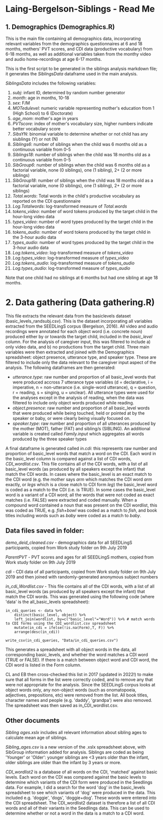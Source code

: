 # Laing-Bergelson-Siblings - Read Me ###

## 1. Demographics (Demographics.R)

This is the main file containing all demographics data, incorporating relevant variables from the demographics questionnaires at 6 and 18 months,
mothers' PVT scores, and CDI data (productive vocabulary) from 6-18 months, as well as additional variables taken from the monthy video and audio home-recordings 
at age 6-17 months.

This is the first script to be generated in the siblings analysis markdown file; it generates the *SiblingsData* dataframe used in the main analysis. 

*SiblingsData* includes the following variables:

1. *subj*: infant ID, determined by random number generator          
2. *month*: age in months, 10-18            
3. *sex*: F/M              
4. *MOTedulevel*: numeric variable representing mother's education from 1 (High School) to 6 (Doctorate)           
5. *age_mom*: mother's age in years      
6. *PVTscore*: index of mother's vocabulary size, higher numbers indicate better vocabulary score
7. *SibsYN*: binomial variable to determine whether or not child has any siublings (Y) or not (N) 
8. *Siblings6*: number of siblings when the child was 6 months old as a continuous variable from 0-5
9. *Siblings18*: number of siblings when the child was 18 months old as a continuous variable from 0-5
10. *SibGroup6*: number of siblings when the child was 6 months old as a factorial variable, none (0 siblings), one (1 sibling), 2+ (2 or more siblings)
11. *SibGroup18*: number of siblings when the child was 18 months old as a factorial variable, none (0 siblings), one (1 sibling), 2+ (2 or more siblings)
12. *Total.words*: Total words in the child's productive vocabulary as reported on the CDI questionnaire 
13. *Log.Totalwords*: log-transformed measure of *Total.words* 
14. *tokens_video*: number of word tokens produced by the target child in the hour-long video data 
15. *types_video*: number of word types produced by the target child in the hour-long video data 
16. *tokens_audio*: number of word tokens produced by the target child in the 3-hour audio data
17. *types_audio*: number of word types produced by the target child in the 3-hour audio data
18. *Log.tokens_video*: log-transformed measure of *tokens_video* 
19. *Log.types_video*: log-transformed measure of *types_video*  
20. *Log.tokens_audio*: log-transformed measure of *tokens_audio* 
21. *Log.types_audio*: log-transformed measure of *types_audio* 

Note that one child had no siblings at 6 months but had one sibling at age 18 months.

# 2. Data gathering (Data gathering.R)

This file extracts the relevant data from the basiclevels dataset (basic_levels_randsubj.csv). This is the dataset incorporating all variables extracted from the SEEDLingS corpus (Bergelson, 2016). All video and audio recordings were annotated for each object word (i.e. concrete noun) produced either by or towards the target child, included in the *basic_level* column. For the analysis of caregiver input, this was filtered to include a) only video data, and b) no productions from the target child. Three main variables were then extracted and joined with the Demographics spreadsheet: object presence, utterance type, and speaker type. These are filtered to include only the data relevant to the caregiver input aspect of the analysis. The following dataframes are then generated:

* *utterance.type*: raw number and proportion of all basic_level words that were produced accross 7 utterance type variables (d = declarative, i = imperative, n = non-utterance (i.e. single-word utterance), q = question, r = reading, s = singing, u = unclear). All utterance types were used for the analyses except in the analysis of reading, when the data was filtered to include only object words produced while reading.
* *object.presence*: raw number and proportion of all basic_level words that were produced while being touched, held or pointed at by the speaker or baby, or were clearly being visually focused on.
* *speaker.type*:  raw number and proportion of all utterances produced by the mother (MOT), father (FAT) and sibling/s (SIBLING). An additional variable is created called *Family.input* which aggregates all words produced by the three speaker types

A final dataframe is generated called *in.cdi*: this represents raw number and proportion of basic_level words that match a word on the CDI. Each word in the basic_level column is compared against a list of CDI words, *CDI_wordlist.csv*. This file contains all of the CDI words,
with a list of all basic_level words (as produced by all speakers except the infant) that match the CDI words. In cases where the basic_level is an exact match to the CDI word (e.g. the mother says *arm* which matches the CDI word *arm* exactly, or *legs* which is a close match to CDI form *leg*) the basic_level word is coded as a match to the CDI (i.e. is TRUE). In some cases the basic_level word is a variant of a CDI word; all the words that were not coded as exact matches (i.e. FALSE) were extracted and coded manually. When a compound word contained a noun that was present on the CDI wordlist, this was coded as TRUE, e.g. *fish+bowl* was coded as a match to *fish*, and book titles including words such as *baby* were coded as a match to *baby*.

## Data files saved in folder:

*demo_deid_cleaned.csv* - demographics data for all SEEDLingS participants, copied from Work study folder on 9th July 2019

*ParentPVT* - PVT scores and ages for all SEEDLingS mothers, copied from Work study folder on 9th July 2019

*cdi* - CDI data of all participants, copied from Work study folder on 9th July 2019 and then joined with randomly-generated anonymous subject numbers 

*in_cdi_Wordlist.csv* - This file contains all of the CDI words, with a list of all basic_level words (as produced by all speakers except the infant) that match the CDI words. This was generated using the following code (where 'data' is the all_basic_levels spreadsheet):

```{r}
in_cdi_queries <- data %>%
    distinct(basic_level, object) %>%
    left_join(wordlist, by=c("basic_level"="Word")) %>% # match words to CDI forms using the CDI_wordlist.csv spreadsheet
    mutate(in_cdi = ifelse(!is.na(Form),T, F)) %>%
    arrange(desc(in_cdi))

write_csv(in_cdi_queries, "Data/in_cdi_queries.csv")
```

This generates a spreadsheet with all object words in the data, all corresponding basic_levels, and whether the word matches a CDI word (TRUE or FALSE). If there is a match between object word and CDI word, the CDI word is listed in the Form column.

CL and EB then cross-checked this list in 2017 (updated in 2022!) to make sure that all forms in the list were correctly coded, and to remove any that were not appropriate for the analysis. Since the SEEDLingS corpus looks at object words only, any non-object words (such as onomatopoeia, adjectives, prepositions, etc) were removed from the list. All book titles, character names and people (e.g. 'daddy', 'grandpa') were also removed. The spreadsheet was then saved as in_CDI_wordlist.csv.

## Other documents ##

*Sibling ages.xslx* includes all relevant information about sibling ages to calculate mean age of siblings.

*Sibling_ages.csv* is a new version of the .xslx spreadsheet above, with SibGroup information added for analysis. Siblings are coded as being 'Younger' or 'Older': younger siblings are <3 years older than the infant, older siblings are older than the infant by 3 years or more.

*CDI_wordlist2* is a database of all words on the CDI, 'matched' against basic levels. Each word on the CDI was compared against the basic levels to determine which variants of the CDI form were produced in the Seedlings data. For example, I did a search for the word 'dog' in the basic_levels spreadsheet to see which variants of 'dog' were produced in the data. This included e.g. 'doggie', 'dogs', 'doggie+dog'. These words were entered into the CDI spreadsheet. The CDI_wordlist2 dataset is therefore a list of all CDI words and all of their variants in the Seedlings data. This can be used to determine whether or not a word in the data is a match to a CDI word.




